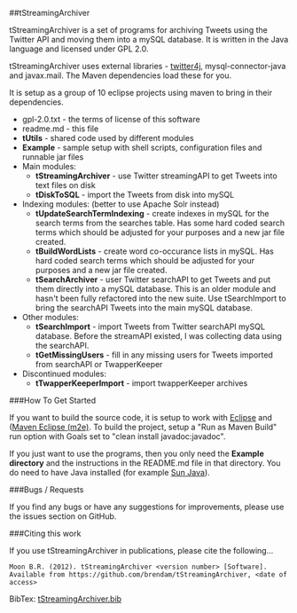 ##tStreamingArchiver

tStreamingArchiver is a set of programs for archiving Tweets using the Twitter API and moving them into a mySQL database. It is written in the Java language and licensed under GPL 2.0.

tStreamingArchiver uses external libraries - [twitter4j](http://twitter4j.org/en/index.html), mysql-connector-java and javax.mail. The Maven dependencies load these for you.

It is setup as a group of 10 eclipse projects using maven to bring in their dependencies.

* gpl-2.0.txt - the terms of license of this software
* readme.md - this file
* **tUtils** - shared code used by different modules
* **Example** - sample setup with shell scripts, configuration files and runnable jar files
* Main modules:
    * **tStreamingArchiver** - use Twitter streamingAPI to get Tweets into text files on disk
    * **tDiskToSQL** - import the Tweets from disk into mySQL
* Indexing modules: (better to use Apache Solr instead)
    * **tUpdateSearchTermIndexing** - create indexes in mySQL for the search terms from the searches table. Has some hard coded search terms which should be adjusted for your purposes and a new jar file created.
    * **tBuildWordLists** - create word co-occurance lists in mySQL. Has hard coded search terms which should be adjusted for your purposes and a new jar file created.
    * **tSearchArchiver** - user Twitter searchAPI to get Tweets and put them directly into a mySQL database. This is an older module and hasn't been fully refactored into the new suite. Use tSearchImport to bring the searchAPI Tweets into the main mySQL database.
* Other modules:
    * **tSearchImport** - import Tweets from Twitter searchAPI mySQL database. Before the streamAPI existed, I was collecting data using the searchAPI.
    * **tGetMissingUsers** - fill in any missing users for Tweets imported from searchAPI or TwapperKeeper
* Discontinued modules:
    * **tTwapperKeeperImport** - import twapperKeeper archives

###How To Get Started

If you want to build the source code, it is setup to work with [Eclipse](http://eclipse.org/) and ([Maven Eclipse (m2e)](http://www.eclipse.org/m2e/). To build the project, setup a "Run as Maven Build" run option with Goals set to "clean install javadoc:javadoc".

If you just want to use the programs, then you only need the **Example directory** and the instructions in the README.md file in that directory. You do need to have Java installed (for example [Sun Java](http://java.com/en/download/index.jsp)).

###Bugs / Requests

If you find any bugs or have any suggestions for improvements, please use the issues section on GitHub. 

###Citing this work

If you use tStreamingArchiver in publications, please cite the following...

`Moon B.R. (2012). tStreamingArchiver <version number> [Software]. Available from https://github.com/brendam/tStreamingArchiver, <date of access>`

BibTex: [tStreamingArchiver.bib](https://github.com/brendam/tStreamingArchiver/blob/master/tStreamingArchiver.bib)